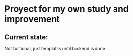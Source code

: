 # Proyect for my own study and improvement

## Current state:

Not funtional, just templates until backend is done
